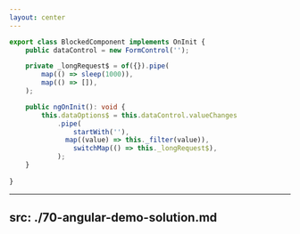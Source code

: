 ```yaml
---
layout: center
---
```


```ts {all|2|10|12|13|14|4-8}
export class BlockedComponent implements OnInit {
	public dataControl = new FormControl('');

	private _longRequest$ = of({}).pipe(
		map(() => sleep(1000)),
		map(() => []),
	);

	public ngOnInit(): void {
		this.dataOptions$ = this.dataControl.valueChanges
			.pipe(
				startWith(''),
              map((value) => this._filter(value)),
				switchMap(() => this._longRequest$),
			);
	}
	
}
```

---
src: ./70-angular-demo-solution.md
---
